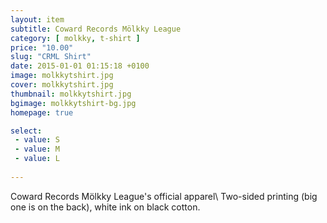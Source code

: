 ```yaml
---
layout: item
subtitle: Coward Records Mölkky League
category: [ molkky, t-shirt ]
price: "10.00"
slug: "CRML Shirt"
date: 2015-01-01 01:15:18 +0100
image: molkkytshirt.jpg
cover: molkkytshirt.jpg
thumbnail: molkkytshirt.jpg
bgimage: molkkytshirt-bg.jpg
homepage: true

select:
 - value: S
 - value: M
 - value: L
 
---
```


Coward Records Mölkky League's official apparel\\
Two-sided printing (big one is on the back), white ink on black cotton.

